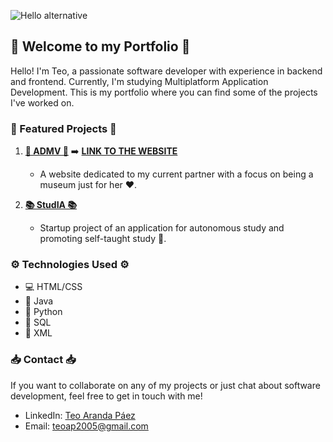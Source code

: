 ![Hello alternative](https://developers.giphy.com/branch/master/static/api-512d36c09662682717108a38bbb5c57d.gif)

## 🚀 Welcome to my Portfolio 🚀

Hello! I'm Teo, a passionate software developer with experience in backend and frontend. Currently, I'm studying Multiplatform Application Development. This is my portfolio where you can find some of the projects I've worked on.

### 🌟 Featured Projects 🌟

1. **[💌 ADMV 💌](https://github.com/teoaranda/admv)** ➡️ **[LINK TO THE WEBSITE](https://teoaranda.github.io/admv/)**
   - A website dedicated to my current partner with a focus on being a museum just for her ❤️.

2. **[📚 StudIA 📚](https://github.com/teoaranda/StudIA)**
   - Startup project of an application for autonomous study and promoting self-taught study 🧠.

### ⚙️ Technologies Used ⚙️

- 💻 HTML/CSS
- 🚀 Java
- 🐍 Python
- 🧰 SQL
- 📜 XML

### 📥 Contact 📥

If you want to collaborate on any of my projects or just chat about software development, feel free to get in touch with me!

- LinkedIn: [Teo Aranda Páez](https://www.linkedin.com/feed/)
- Email: [teoap2005@gmail.com](mailto:teoap2005@gmail.com)
